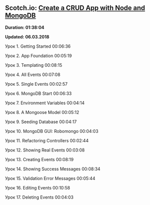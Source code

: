 ## Scotch.io: [Create a CRUD App with Node and MongoDB](https://coursehunters.net/course/delaem-crud-prilozhenie-s-node-i-mongodb)

**Duration: 01:38:04**

**Updated: 06.03.2018**

Урок 1. Getting Started 00:06:36

Урок 2. App Foundation 00:05:19

Урок 3. Templating 00:08:15

Урок 4. All Events 00:07:08

Урок 5. Single Events 00:02:57

Урок 6. MongoDB Start 00:06:33

Урок 7. Environment Variables 00:04:14

Урок 8. A Mongoose Model 00:05:12

Урок 9. Seeding Database 00:04:17

Урок 10. MongoDB GUI: Robomongo 00:04:03

Урок 11. Refactoring Controllers 00:02:44

Урок 12. Showing Real Events 00:03:08

Урок 13. Creating Events 00:08:19

Урок 14. Showing Success Messages 00:08:34

Урок 15. Validation Error Messages 00:05:44

Урок 16. Editing Events 00:10:58

Урок 17. Deleting Events 00:04:03
